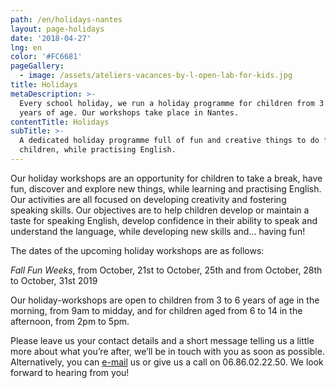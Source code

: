```yaml
---
path: /en/holidays-nantes
layout: page-holidays
date: '2018-04-27'
lng: en
color: '#FC6681'
pageGallery:
  - image: /assets/ateliers-vacances-by-l-open-lab-for-kids.jpg
title: Holidays
metaDescription: >-
  Every school holiday, we run a holiday programme for children from 3 to 11
  years of age. Our workshops take place in Nantes.
contentTitle: Holidays
subTitle: >-
  A dedicated holiday programme full of fun and creative things to do for
  children, while practising English.
---
```

Our holiday workshops are an opportunity for children to take a break, have fun, discover and explore new things, while learning and practising English. Our activities are all focused on developing creativity and fostering speaking skills. Our objectives are to help children develop or maintain a taste for speaking English, develop confidence in their ability to speak and understand the language, while developing new skills and... having fun!

The dates of the upcoming holiday workshops are as follows:

_Fall Fun Weeks_, from October, 21st to October, 25th and from October, 28th to October, 31st 2019

Our holiday-workshops are open to children from 3 to 6 years of age in the morning, from 9am to midday, and for children aged from 6 to 14 in the afternoon, from 2pm to 5pm.

Please leave us your contact details and a short message telling us a little more about what you’re after, we’ll be in touch with you as soon as possible. Alternatively, you can [e-mail](mailto:hello@lopenlab.com) us or give us a call on 06.86.02.22.50. We look forward to hearing from you!
